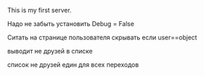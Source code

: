 This is my first server.

Надо не забыть установить Debug = False

Ситать на странице пользователя
скрывать если user==object

выводит не друзей в списке


список не друзей един для всех переходов
